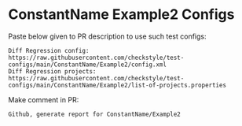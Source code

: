 # ConstantName Example2 Configs
Paste below given to PR description to use such test configs:
```
Diff Regression config: https://raw.githubusercontent.com/checkstyle/test-configs/main/ConstantName/Example2/config.xml
Diff Regression projects: https://raw.githubusercontent.com/checkstyle/test-configs/main/ConstantName/Example2/list-of-projects.properties
```
Make comment in PR:
```
Github, generate report for ConstantName/Example2
```
